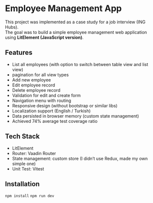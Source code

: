 # Employee Management App

This project was implemented as a case study for a job interview (ING Hubs).  
The goal was to build a simple employee management web application using **LitElement (JavaScript version)**.

## Features

- List all employees (with option to switch between table view and list view)
- pagination for all view types
- Add new employee
- Edit employee record
- Delete employee record
- Validation for edit and create form
- Navigation menu with routing
- Responsive design (without bootstrap or similar libs)
- Localization support (English / Turkish)
- Data persisted in browser memory (custom state management)
- Achieved 74% average test coverage ratio

## Tech Stack

- LitElement
- Router: Vaadin Router
- State management: custom store (I didn’t use Redux, made my own simple one)
- Unit Test: Vitest

## Installation


`npm install`
`npm run dev`
